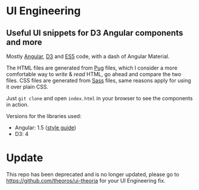 # UI Engineering


## Useful UI snippets for D3 Angular components and more

Mostly [Angular](https://angularjs.org/), [D3](https://d3js.org/) and [ES5](http://kangax.github.io/compat-table/es5/) code, with a dash of Angular Material.

The HTML files are generated from [Pug](https://pugjs.org) files, which I consider a more comfortable way to _write_ & _read_ HTML, go ahead and compare the two files.
CSS files are generated from [Sass](http://sass-lang.com/) files, same reasons apply for using it over plain CSS.

Just `git clone` and open `index.html` in your browser to see the components in action.

Versions for the libraries used:

* Angular: 1.5 ([style guide](https://github.com/johnpapa/angular-styleguide/blob/master/a1/README.md))
* D3: 4


# Update

This repo has been deprecated and is no longer updated, please go to https://github.com/theoros/ui-theoria for your UI Engineering fix.
